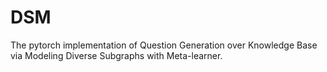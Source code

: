 # DSM
The pytorch implementation of Question Generation over Knowledge Base via Modeling Diverse Subgraphs with Meta-learner.
